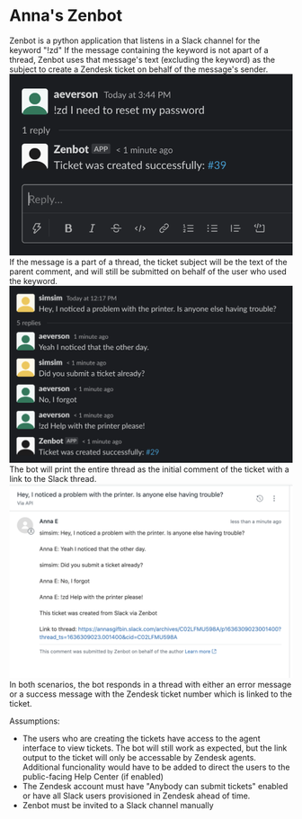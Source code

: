 # Anna's Zenbot

Zenbot is a python application that listens in a Slack channel for the keyword "!zd"
If the message containing the keyword is not apart of a thread, Zenbot uses that message's text (excluding the keyword) as the subject to create a Zendesk ticket on behalf of the message's sender.
![lone comment](assets/lone_comment.png)
If the message is a part of a thread, the ticket subject will be the text of the parent comment, and will still be submitted on behalf of the user who used the keyword.
![threaded comment](assets/threaded_comment.png)
The bot will print the entire thread as the initial comment of the ticket with a link to the Slack thread.
![ticket result](assets/ticket_result.png)
In both scenarios, the bot responds in a thread with either an error message or a success message with the Zendesk ticket number which is linked to the ticket.

Assumptions:
* The users who are creating the tickets have access to the agent interface to view tickets. The bot will still work as expected, but the link output to the ticket will only be accessable by Zendesk agents. Additional funcionality would have to be added to direct the users to the public-facing Help Center (if enabled)
* The Zendesk account must have "Anybody can submit tickets" enabled or have all Slack users provisioned in Zendesk ahead of time.
* Zenbot must be invited to a Slack channel manually 
